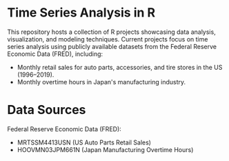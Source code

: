 # Time Series Analysis in R
This repository hosts a collection of R projects showcasing data analysis, visualization, and modeling techniques. Current projects focus on time series analysis using publicly available datasets from the Federal Reserve Economic Data (FRED), including:
- Monthly retail sales for auto parts, accessories, and tire stores in the US (1996–2019).
- Monthly overtime hours in Japan's manufacturing industry.

# Data Sources
Federal Reserve Economic Data (FRED):

- MRTSSM4413USN (US Auto Parts Retail Sales)
- HOOVMN03JPM661N (Japan Manufacturing Overtime Hours)
